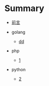 # Summary

+ [前言](README.md)

+ golang
  + [dd](go/test.md)

+ php
  + [1](php/1.md)
+ python 
  + [2](python/2.md)






